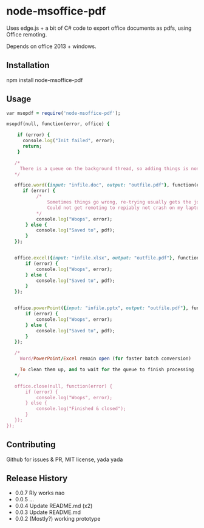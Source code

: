 node-msoffice-pdf
=================

Uses edge.js + a bit of C# code to export office documents
as pdfs, using Office remoting.

Depends on office 2013 + windows.

## Installation

   npm install node-msoffice-pdf
  
## Usage
```ruby
var msopdf = require('node-msoffice-pdf');

msopdf(null, function(error, office) { 

    if (error) {
      console.log("Init failed", error);
      return;
    }

   /*
     There is a queue on the background thread, so adding things is non-blocking.
   */

   office.word({input: "infile.doc", output: "outfile.pdf"}, function(error, pdf) {
      if (error) {
           /* 
               Sometimes things go wrong, re-trying usually gets the job done
               Could not get remoting to repiably not crash on my laptop
           */
           console.log("Woops", error);
       } else {
           console.log("Saved to", pdf);
       }
   });


   office.excel({input: "infile.xlsx", output: "outfile.pdf"}, function(error, pdf) {
       if (error) {
           console.log("Woops", error);
       } else {
           console.log("Saved to", pdf);
       }
   });


   office.powerPoint({input: "infile.pptx", output: "outfile.pdf"}, function(error, pdf) {
       if (error) {
           console.log("Woops", error);
       } else {
           console.log("Saved to", pdf);
       }
   });

   /*
     Word/PowerPoint/Excel remain open (for faster batch conversion)

     To clean them up, and to wait for the queue to finish processing
   */

   office.close(null, function(error) {
       if (error) {
           console.log("Woops", error);
       } else {
           console.log("Finished & closed");
       }
   });
});
```


## Contributing

  Github for issues & PR, MIT license, yada yada
  
## Release History

* 0.0.7 Rly works nao
* 0.0.5 ...
* 0.0.4 Update README.md (x2)
* 0.0.3 Update README.md
* 0.0.2 (Mostly?) working prototype
